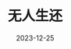 ---
layout: movie-review
title: 无人生还
description: >
  挺悬疑的剧，不过关于这些人过去的犯罪经历也太平铺直叙了。篇幅也有些长了，再精炼紧凑一点儿更好。还以为所有人在之后都会一起守着那一盘小人儿，没想到大家还是要回屋睡觉…总的来说缺乏一些“神剧”给我的震撼和赞叹。
category: 剧集
img: assets/img/movie/2023/wu_ren_sheng_huan.webp
star: 4
date: 2023-12-25
---